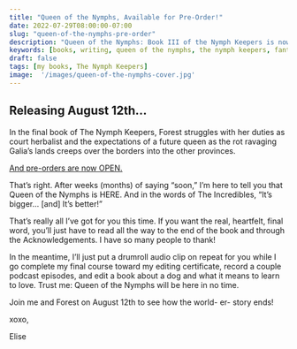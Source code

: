 ```yaml
---
title: "Queen of the Nymphs, Available for Pre-Order!"
date: 2022-07-29T08:00:00-07:00
slug: "queen-of-the-nymphs-pre-order"
description: "Queen of the Nymphs: Book III of the Nymph Keepers is now available for pre-order! Publishes August 12, 2022."
keywords: [books, writing, queen of the nymphs, the nymph keepers, fantasy, pre-order, announcement]
draft: false
tags: [my books, The Nymph Keepers]
image:  '/images/queen-of-the-nymphs-cover.jpg'
---
```


## Releasing August 12th…

In the final book of The Nymph Keepers, Forest struggles with her duties as court herbalist and the expectations of a future queen as the rot ravaging Galia’s lands creeps over the borders into the other provinces.

[And pre-orders are now OPEN.](https://books2read.com/queenofthenymphs)

That’s right. After weeks (months) of saying “soon,” I’m here to tell you that Queen of the Nymphs is HERE. And in the words of The Incredibles, “It’s bigger… [and] It’s better!”

That’s really all I’ve got for you this time. If you want the real, heartfelt, final word, you’ll just have to read all the way to the end of the book and through the Acknowledgements. I have so many people to thank!

In the meantime, I’ll just put a drumroll audio clip on repeat for you while I go complete my final course toward my editing certificate, record a couple podcast episodes, and edit a book about a dog and what it means to learn to love. Trust me: Queen of the Nymphs will be here in no time.

Join me and Forest on August 12th to see how the world- er- story ends!

xoxo,

Elise